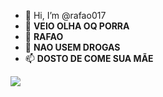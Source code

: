 - 👋 Hi, I’m @rafao017
- 👀 **VEIO OLHA OQ PORRA**
- 🌱 **RAFAO**
- 💞️ **NAO USEM DROGAS**
- 📫 **DOSTO DE COME SUA MÃE**

<!---
rafao017/rafao017 is a ✨ special ✨ repository because its `README.md` (this file) appears on your GitHub profile.
You can click the Preview link to take a look at your changes.
--->
![](https://cdna.artstation.com/p/assets/images/images/003/298/558/large/felipe-estevao-1972476-513459615442887-513313652-n.jpg?1472145637)
